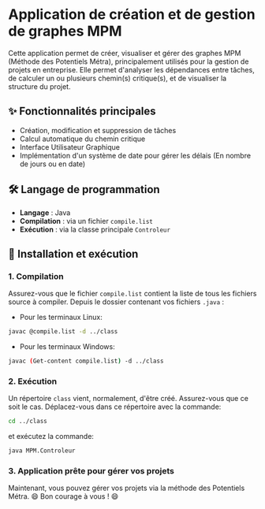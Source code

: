 # Application de création et de gestion de graphes MPM
Cette application permet de créer, visualiser et gérer des graphes MPM (Méthode des Potentiels Métra), principalement utilisés pour la gestion de projets en entreprise. 
Elle permet d'analyser les dépendances entre tâches, de calculer un ou plusieurs chemin(s) critique(s), et de visualiser la structure du projet.

## ✨ Fonctionnalités principales
- Création, modification et suppression de tâches
- Calcul automatique du chemin critique
- Interface Utilisateur Graphique
- Implémentation d'un système de date pour gérer les délais (En nombre de jours ou en date)

## 🛠️ Langage de programmation
- **Langage**     : Java
- **Compilation** : via un fichier `compile.list`
- **Exécution**   : via la classe principale `Controleur`

## 🚀 Installation et exécution

### 1. Compilation
Assurez-vous que le fichier `compile.list` contient la liste de tous les fichiers source à compiler.
Depuis le dossier contenant vos fichiers `.java` :
- Pour les terminaux Linux:
```bash
javac @compile.list -d ../class
```
- Pour les terminaux Windows:
```bash
javac (Get-content compile.list) -d ../class  
```

### 2. Exécution
Un répertoire `class` vient, normalement, d'être créé. Assurez-vous que ce soit le cas.
Déplacez-vous dans ce répertoire avec la commande:
```bash
cd ../class
```
et exécutez la commande:
```bash
java MPM.Controleur
```

### 3. Application prête pour gérer vos projets
Maintenant, vous pouvez gérer vos projets via la méthode des Potentiels Métra.
😄 Bon courage à vous ! 😄
